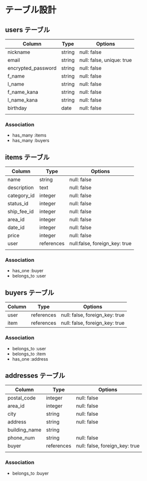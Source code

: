 # テーブル設計

## users テーブル

| Column             | Type   | Options                   |
| ------------------ | ------ | ------------------------- |
| nickname           | string | null: false               |
| email              | string | null: false, unique: true |
| encrypted_password | string | null: false               |
| f_name             | string | null: false               |
| l_name             | string | null: false               |
| f_name_kana        | string | null: false               |
| l_name_kana        | string | null: false               |
| birthday           | date   | null: false               |
|                    |        |                           |


### Association

- has_many :items
- has_many :buyers

## items テーブル

| Column      | Type       | Options                       |
| ----------- | ---------- | ----------------------------- |
| name        | string     | null: false                   |
| description | text       | null: false                   |
| category_id | integer    | null: false                   |
| status_id   | integer    | null: false                   |
| ship_fee_id | integer    | null: false                   |
| area_id     | integer    | null: false                   |
| date_id     | integer    | null: false                   |
| price       | integer    | null: false                   |
| user        | references | null:false, foreign_key: true |
|             |            |                               |


### Association

- has_one :buyer
- belongs_to :user

## buyers テーブル

| Column  | Type       | Options                        |
| ------- | ---------- | ------------------------------ |
| user    | references | null: false, foreign_key: true |
| item    | references | null: false, foreign_key: true |


### Association

- belongs_to :user
- belongs_to :item
- has_one :address

## addresses テーブル

| Column        | Type       | Options                        |
| ------------- | ---------- | ------------------------------ |
| postal_code   | integer    | null: false                    |
| area_id       | integer    | null: false                    |
| city          | string     | null: false                    |
| address       | string     | null: false                    |
| building_name | string     |                                |
| phone_num     | string     | null: false                    |
| buyer         | references | null: false, foreign_key: true |
|               |            |                                |

### Association

- belongs_to :buyer